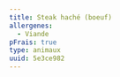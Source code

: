 ```yaml
---
title: Steak haché (boeuf)
allergenes:
  - Viande
pFrais: true
type: animaux
uuid: 5e3ce982
---
```


